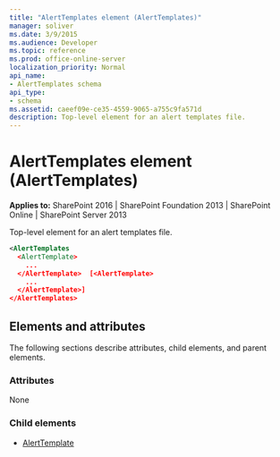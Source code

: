 ```yaml
---
title: "AlertTemplates element (AlertTemplates)"
manager: soliver
ms.date: 3/9/2015
ms.audience: Developer
ms.topic: reference
ms.prod: office-online-server
localization_priority: Normal
api_name:
- AlertTemplates schema
api_type:
- schema
ms.assetid: caeef09e-ce35-4559-9065-a755c9fa571d
description: Top-level element for an alert templates file. 
---
```


# AlertTemplates element (AlertTemplates)

**Applies to:** SharePoint 2016 | SharePoint Foundation 2013 | SharePoint Online | SharePoint Server 2013
  
Top-level element for an alert templates file. 
  
```XML
<AlertTemplates
  <AlertTemplate>
    ...
  </AlertTemplate>  [<AlertTemplate>
    ...
  </AlertTemplate>]
</AlertTemplates>
```

## Elements and attributes

The following sections describe attributes, child elements, and parent elements.

### Attributes

None
   
### Child elements

- [AlertTemplate](alerttemplate-element-alerttemplates.md)
  

